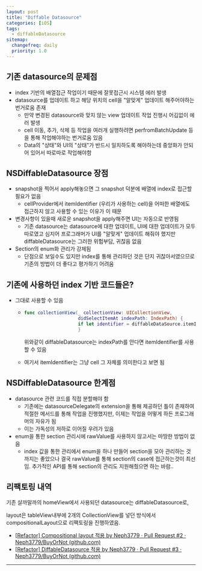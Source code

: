 ```yaml
---
layout: post
title: "Diffable Datasource"
categories: [iOS]
tags: 
  - diffableDatasource
sitemap:
  changefreq: daily
  priority: 1.0
---
```


## 기존 datasource의 문제점

- index 기반의 배열접근 작업이기 때문에 잘못접근시 시스템 에러 발생
- datasource를 업데이트 하고 해당 위치의 cell을 "알맞게" 업데이트 해주어야하는 번거로움 존재
  - 만약 변경된 datasource와 맞지 않는 view 업데이트 작업 진행시 어김없이 에러 발생
  - cell 이동, 추가, 삭제 등 작업을 여러개 실행하려면 perfromBatchUpdate 등을 통해 작업해야하는 번거로움 있음
  - Data의 "상태"와 UI의 "상태"가 반드시 일치하도록 해야하는데 중앙화가 안되어 있어서 따로따로 작업해야함



## NSDiffableDatasource 장점

- snapshot을 찍어서 apply해놓으면 그 snapshot 덕분에 배열에 index로 접근할 필요가 없음
  - cellProvider에서 itemIdentifier (우리가 사용하는 cell)을 어떠한 배열에도 접근하지 않고 사용할 수 있는 이유가 이 때문
- 변경사항이 있을때 새로운 snapshot을 apply해주면 UI는 자동으로 반영됨
  - 기존 datasource는 datasource에 대한 업데이트, UI에 대한 업데이트가 모두 따로였고 심지어 프로그래머가 UI를 "알맞게" 업데이트 해줘야 했지만 diffableDatasource는 그러한 위험부담, 귀찮음 없음
- Section의 enum화 관리가 강제됨
  - 단점으로 보일수도 있지만 index를 통해 관리하던 것은 단지 귀찮아서였으므로 기존의 방법이 더 좋다고 평가하기 어려움



## 기존에 사용하던 index 기반 코드들은?

- 그대로 사용할 수 있음

  - ```swift
    func collectionView(_ collectionView: UICollectionView,
                        didSelectItemAt indexPath: IndexPath) {
                        if let identifier = diffableDataSource.itemIdentifier(for: indexPath)
                        }
    ```

    위와같이 diffableDatasource는 indexPath를 안다면 itemIdentifier를 사용할 수 있음

  - 여기서 itemIdentifier는 그냥 cell 그 자체를 의미한다고 보면 됨



## NSDiffableDatasource 한계점

- datasource 관련 코드를 직접 분할해야 함
  - 기존에는 datasourceDelegate의 extension을 통해 제공하던 틀이 존재하여 적절한 메서드를 통해 작업을 진행했지만, 이제는 작업을 어떻게 하든 프로그래머의 자유가 됨
  - 이는 가독성의 저하로 이어질 우려가 있음
- enum을 통한 section 관리시에 rawValue를 사용하지 않고서는 마땅한 방법이 없음
  - index 값을 통한 관리에서 enum을 하나 만들어 section을 모아 관리하는 것까지는 좋았으나 결국 rawValue를 통해 section의 case에 접근하는것이 최선임. 추가적인 API를 통해 section의 관리도 지원해줬으면 하는 바람..



## 리팩토링 내역

기존 살까말까의 homeView에서 사용되던 datasource는 diffableDatasource로,

layout은 tableView내부에 2개의 CollectionView를 넣던 방식에서 compositionalLayout으로 리팩토링을 진행하였음.

- [[Refactor\] Compositional layout 적용 by Neph3779 · Pull Request #2 · Neph3779/BuyOrNot (github.com)](https://github.com/Neph3779/BuyOrNot/pull/2)
- [[Refactor\] DiffableDatasource 적용 by Neph3779 · Pull Request #3 · Neph3779/BuyOrNot (github.com)](https://github.com/Neph3779/BuyOrNot/pull/3)

****